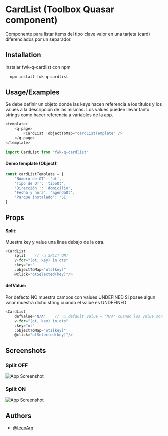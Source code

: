 
# CardList (Toolbox Quasar component)

Componente para listar items del tipo clave valor en una tarjeta (card) diferenciados por un separador.


## Installation

Instalar fwk-q-cardlist con npm

```bash
  npm install fwk-q-cardlist
```

## Usage/Examples

Se debe definir un objeto donde las keys hacen referencia a los títulos y los values a la descripción de las mismas.
Los values pueden llevar tanto strings como hacer referencia a variables de la app.

```javascript
<template>
    <q-page>
        <CardList :objectToMap="cardListTemplate" />
    </q-page>
</template>

import CardList from 'fwk-q-cardlist'

```
#### Demo template (Object):
```javascript
const cardListTemplate = {
    'Número de OT': 'ot',
    'Tipo de OT': 'tipoOt',
    'Dirección ': 'domicilio',
    'Fecha y hora': 'agendaOt',
    'Parque instalado': 'SI'
}
```
## Props

#### Split:
Muestra key y value una linea debajo de la otra.
```javascript
<CardList
    split    // 👈 SPLIT ON!
    v-for="(ot, key) in ots"
    :key="ot"
    :objectToMap="ots[key]"
    @click="otSelected(key)"/>

```
#### defValue:
Por defecto NO muestra campos con values UNDEFINED
Si posee algun valor muestra dicho string cuando el value es UNDEFINED
```javascript
<CardList
    defValue='N/A'    // 👈 default value = 'N/A' cuando los value son UNDEFINED
    v-for="(ot, key) in ots"
    :key="ot"
    :objectToMap="ots[key]"
    @click="otSelected(key)"/>

```
## Screenshots
### Split OFF

![App Screenshot](https://iili.io/6VptDJ.jpg)


### Split ON

![App Screenshot](https://iili.io/iwdUiB.jpg)
## Authors

- [@tecoArg](https://www.telecom.com.ar)

